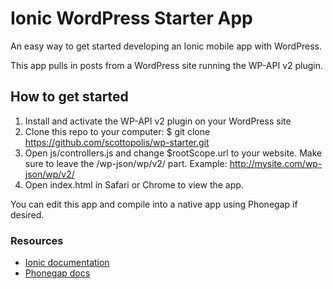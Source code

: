 # Ionic WordPress Starter App

An easy way to get started developing an Ionic mobile app with WordPress.

This app pulls in posts from a WordPress site running the WP-API v2 plugin.

## How to get started

1. Install and activate the WP-API v2 plugin on your WordPress site
2. Clone this repo to your computer: $ git clone https://github.com/scottopolis/wp-starter.git
3. Open js/controllers.js and change $rootScope.url to your website. Make sure to leave the /wp-json/wp/v2/ part. Example: http://mysite.com/wp-json/wp/v2/
4. Open index.html in Safari or Chrome to view the app.

You can edit this app and compile into a native app using Phonegap if desired.

### Resources

- [Ionic documentation](http://ionicframework.com/docs/)
- [Phonegap docs](http://docs.phonegap.com/)